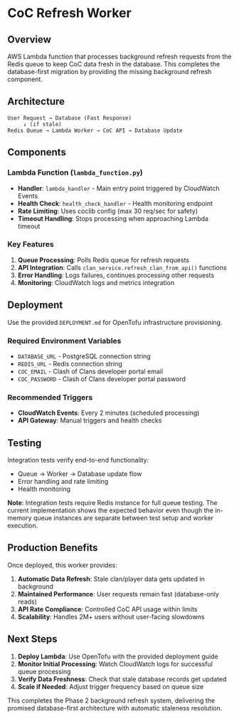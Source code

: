 # CoC Refresh Worker

## Overview

AWS Lambda function that processes background refresh requests from the Redis queue to keep CoC data fresh in the database. This completes the database-first migration by providing the missing background refresh component.

## Architecture

```
User Request → Database (Fast Response)
     ↓ (if stale)
Redis Queue → Lambda Worker → CoC API → Database Update
```

## Components

### Lambda Function (`lambda_function.py`)
- **Handler**: `lambda_handler` - Main entry point triggered by CloudWatch Events
- **Health Check**: `health_check_handler` - Health monitoring endpoint
- **Rate Limiting**: Uses coclib config (max 30 req/sec for safety)
- **Timeout Handling**: Stops processing when approaching Lambda timeout


### Key Features
1. **Queue Processing**: Polls Redis queue for refresh requests
2. **API Integration**: Calls `clan_service.refresh_clan_from_api()` functions
3. **Error Handling**: Logs failures, continues processing other requests
4. **Monitoring**: CloudWatch logs and metrics integration

## Deployment

Use the provided `DEPLOYMENT.md` for OpenTofu infrastructure provisioning.

### Required Environment Variables
- `DATABASE_URL` - PostgreSQL connection string
- `REDIS_URL` - Redis connection string
- `COC_EMAIL` - Clash of Clans developer portal email
- `COC_PASSWORD` - Clash of Clans developer portal password

### Recommended Triggers
- **CloudWatch Events**: Every 2 minutes (scheduled processing)
- **API Gateway**: Manual triggers and health checks

## Testing

Integration tests verify end-to-end functionality:
- Queue → Worker → Database update flow
- Error handling and rate limiting
- Health monitoring

**Note**: Integration tests require Redis instance for full queue testing. The current implementation shows the expected behavior even though the in-memory queue instances are separate between test setup and worker execution.

## Production Benefits

Once deployed, this worker provides:

1. **Automatic Data Refresh**: Stale clan/player data gets updated in background
2. **Maintained Performance**: User requests remain fast (database-only reads)
3. **API Rate Compliance**: Controlled CoC API usage within limits
4. **Scalability**: Handles 2M+ users without user-facing slowdowns

## Next Steps

1. **Deploy Lambda**: Use OpenTofu with the provided deployment guide
2. **Monitor Initial Processing**: Watch CloudWatch logs for successful queue processing
3. **Verify Data Freshness**: Check that stale database records get updated
4. **Scale if Needed**: Adjust trigger frequency based on queue size

This completes the Phase 2 background refresh system, delivering the promised database-first architecture with automatic staleness resolution.
